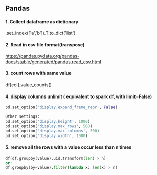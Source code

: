 Pandas
---------------------
#### 1. Collect dataframe as dictionary
.set_index(['a','b']).T.to_dict('list')

#### 2. Read in csv file format(transpose) 
https://pandas.pydata.org/pandas-docs/stable/generated/pandas.read_csv.html

#### 3. count rows with same value
df[col].value_counts()

#### 4. display columns unlimit ( equivalent to spark df, with limit=False)
```Python
pd.set_option('display.expand_frame_repr', False)

Other settings:
pd.set_option('display.height', 1000)
pd.set_option('display.max_rows', 500)
pd.set_option('display.max_columns', 500)
pd.set_option('display.width', 1000)
```

#### 5. remove all the rows with a value occur less than n times
```Python
df[df.groupby(value).uid.transform(len) > n]
or:
df.groupby(by=value).filter(lambda x: len(x) > n)
```
<!--stackedit_data:
eyJoaXN0b3J5IjpbMjgwNzgxODE4XX0=
-->
